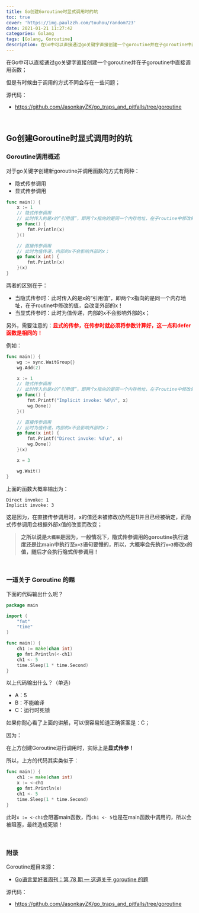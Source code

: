 ```yaml
---
title: Go创建Goroutine时显式调用时的坑
toc: true
cover: 'https://img.paulzzh.com/touhou/random?23'
date: 2021-01-21 11:27:42
categories: Golang
tags: [Golang, Goroutine]
description: 在Go中可以直接通过go关键字直接创建一个goroutine并在子goroutine中直接调用函数；但是有时候由于调用的方式不同会存在一些问题；
---
```


在Go中可以直接通过go关键字直接创建一个goroutine并在子goroutine中直接调用函数；

但是有时候由于调用的方式不同会存在一些问题；

源代码：

-   https://github.com/JasonkayZK/go_traps_and_pitfalls/tree/goroutine

<br/>

<!--more-->

## **Go创建Goroutine时显式调用时的坑**

### **Goroutine调用概述**

对于go关键字创建新goroutine并调用函数的方式有两种：

-   隐式传参调用
-   显式传参调用

```go
func main() {
	x := 1
	// 隐式传参调用
	// 此时传入的是x的“引用值”，即两个x指向的是同一个内存地址，在子routine中修改的值，会改变外部的x！
	go func() {
		fmt.Println(x)
	}()

	// 直接传参调用
	// 此时为值传递，内部的x不会影响外部的x；
	go func(x int) {
		fmt.Println(x)
	}(x)
}
```

两者的区别在于：

-   当隐式传参时：此时传入的是x的“引用值”，即两个x指向的是同一个内存地址，在子routine中修改的值，会改变外部的x！
-   当显式传参时：此时为值传递，内部的x不会影响外部的x；

另外，需要注意的：<font color="#f00">**显式的传参，在传参时就必须将参数计算好，这一点和defer函数是相同的！**</font>

例如：

```GO
func main() {
	wg := sync.WaitGroup{}
	wg.Add(2)

	x := 1
	// 隐式传参调用
	// 此时传入的是x的“引用值”，即两个x指向的是同一个内存地址，在子routine中修改的值，会改变外部的x！
	go func() {
		fmt.Printf("Implicit invoke: %d\n", x)
		wg.Done()
	}()

	// 直接传参调用
	// 此时为值传递，内部的x不会影响外部的x；
	go func(x int) {
		fmt.Printf("Direct invoke: %d\n", x)
		wg.Done()
	}(x)

	x = 3

	wg.Wait()
}
```

上面的函数大概率输出为：

```
Direct invoke: 1
Implicit invoke: 3
```

这是因为，在直接传参调用时，x的值还未被修改(仍然是1)并且已经被确定，而隐式传参调用会根据外部x值的改变而改变；

>   **之所以说是`大概率`是因为，一般情况下，隐式传参调用的goroutine执行速度还是比main中执行至`x=3`语句要慢的，所以，大概率会先执行`x=3`修改x的值，随后才会执行隐式传参调用！**

<br/>

### **一道关于 Goroutine 的题**

下面的代码输出什么呢？

```go
package main

import (
    "fmt"
    "time"
)

func main() {
    ch1 := make(chan int)
    go fmt.Println(<-ch1)
    ch1 <- 5
    time.Sleep(1 * time.Second)
}
```

以上代码输出什么？（单选）

-   A：5
-   B：不能编译
-   C：运行时死锁

如果你耐心看了上面的讲解，可以很容易知道正确答案是：C；

因为：

在上方创建Goroutine进行调用时，实际上是**显式传参！**

所以，上方的代码其实类似于：

```go
func main() {
    ch1 := make(chan int)
    x := <-ch1
    go fmt.Println(x)
    ch1 <- 5
    time.Sleep(1 * time.Second)
}
```

此时`x := <-ch1`会阻塞main函数，而`ch1 <- 5`也是在main函数中调用的，所以会被阻塞，最终造成死锁！

<br/>

### **附录**

Goroutine题目来源：

-   [Go语言爱好者周刊：第 78 期 — 这道关于 goroutine 的题](https://mp.weixin.qq.com/s/kma8hvdLVPIkZnKw_MaSKg)

源代码：

-   https://github.com/JasonkayZK/go_traps_and_pitfalls/tree/goroutine

<br/>